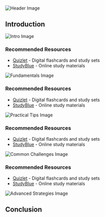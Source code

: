 # 


![Header Image](https://fal.media/files/tiger/SDCBxx9lfjWYSOJU2iebJ.png)

## Introduction


![Intro Image](https://fal.media/files/tiger/dS1E2B8yCeUZOu092Dj1n.png)



### Recommended Resources
- [Quizlet](https://quizlet.com/) - Digital flashcards and study sets
- [StudyBlue](https://www.studyblue.com/) - Online study materials


![Fundamentals Image](https://fal.media/files/elephant/bnDRpz8glsTF1q5IByogw.png)



### Recommended Resources
- [Quizlet](https://quizlet.com/) - Digital flashcards and study sets
- [StudyBlue](https://www.studyblue.com/) - Online study materials


![Practical Tips Image](https://fal.media/files/penguin/qUk2FSz92yohU05X0-0hA.png)



### Recommended Resources
- [Quizlet](https://quizlet.com/) - Digital flashcards and study sets
- [StudyBlue](https://www.studyblue.com/) - Online study materials


![Common Challenges Image](https://fal.media/files/lion/XiaR2mpMakHiO_9ql8ojn.png)



### Recommended Resources
- [Quizlet](https://quizlet.com/) - Digital flashcards and study sets
- [StudyBlue](https://www.studyblue.com/) - Online study materials


![Advanced Strategies Image](https://fal.media/files/rabbit/mXaYDasVDcicY89dHC-1R.png)

## Conclusion

